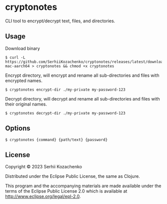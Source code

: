 # cryptonotes

CLI tool to encrypt/decrypt text, files, and directories.


## Usage

Download binary

    $ curl -L https://github.com/SerhiiKozachenko/cryptonotes/releases/latest/download/cryptonotes-mac-aarch64 > cryptonotes && chmod +x cryptonotes

Encrypt directory, will encrypt and rename all sub-directories and files with encrypted names.

    $ cryptonotes encrypt-dir ./my-private my-password-123
    
Decrypt directory, will decrypt and rename all sub-directories and files with their original names.

    $ cryptonotes decrypt-dir ./my-private my-password-123

## Options

    $ cryptonotes {command} {path/text} {password}


## License

Copyright © 2023 Serhii Kozachenko

Distributed under the Eclipse Public License, the same as Clojure.

This program and the accompanying materials are made available under the
terms of the Eclipse Public License 2.0 which is available at
http://www.eclipse.org/legal/epl-2.0.
